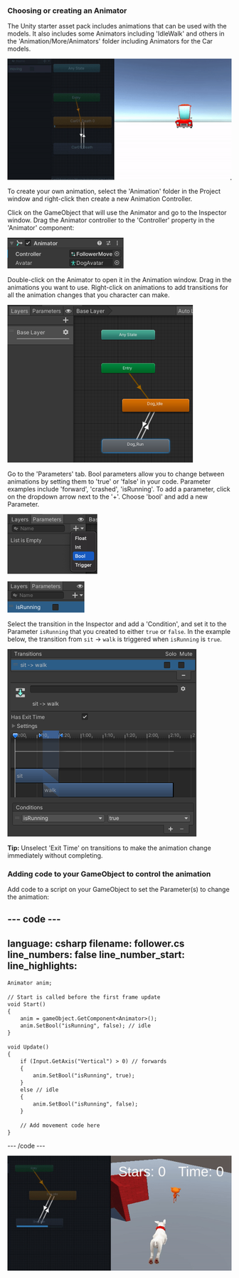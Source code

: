 ### Choosing or creating an Animator
The Unity starter asset pack includes animations that can be used with the models. It also includes some Animators including 'IdleWalk' and others in the 'Animation/More/Animators' folder including Animators for the Car models.

![Car model animator and game view showing a red car moving with animation.](images/car-anim.gif)

To create your own animation, select the 'Animation' folder in the Project window and right-click then create a new Animation Controller.

Click on the GameObject that will use the Animator and go to the Inspector window. Drag the Animator controller to the 'Controller' property in the 'Animator' component:

![The animator component with 'FollowMove' in the Controller property.](images/animator-follow.png)

Double-click on the Animator to open it in the Animation window. Drag in the animations you want to use. Right-click on animations to add transitions for all the animation changes that you character can make.

![The animator window with new 'Dog_Run' grey box and arrows going between the idle and run boxes in both directions.](images/idle-run-animator.png)

Go to the 'Parameters' tab.  Bool parameters allow you to change between animations by setting them to 'true' or 'false' in your code. Parameter examples include 'forward', 'crashed', 'isRunning'. To add a parameter, click on the dropdown arrow next to the '+'. Choose 'bool' and add a new Parameter.

![The Animator window with Parameters tab selected in the top left. The '+' button is extended with optin 'bool' selected.](images/animator-parameters.png)

![The Animator window with Parameters tab selected and new parameter called 'isRunning' appears in the list.](images/isRunning-param.png)

Select the transition in the Inspector and add a 'Condition', and set it to the Parameter `isRunning` that you created to either `true` or `false`. In the example below, the transition from `sit` -> `walk` is triggered when `isRunning` is `true`.

![transition in inspector showing the Condition isRunning is set to true](images/transition.png)

**Tip:** Unselect 'Exit Time' on transitions to make the animation change immediately without completing.

### Adding code to your GameObject to control the animation

Add code to a script on your GameObject to set the Parameter(s) to change the animation:

--- code ---
---
language: csharp filename: follower.cs line_numbers: false line_number_start:
line_highlights:
---

    Animator anim;
    
    // Start is called before the first frame update
    void Start()
    {
        anim = gameObject.GetComponent<Animator>();
        anim.SetBool("isRunning", false); // idle
    }
    
    void Update()
    {
        if (Input.GetAxis("Vertical") > 0) // forwards
        {
            anim.SetBool("isRunning", true);
        }
        else // idle
        {
            anim.SetBool("isRunning", false);
        }
    
        // Add movement code here
    }

--- /code ---

![Car model animator and game view showing a dog moving with animation.](images/dog-anim-test.gif)
